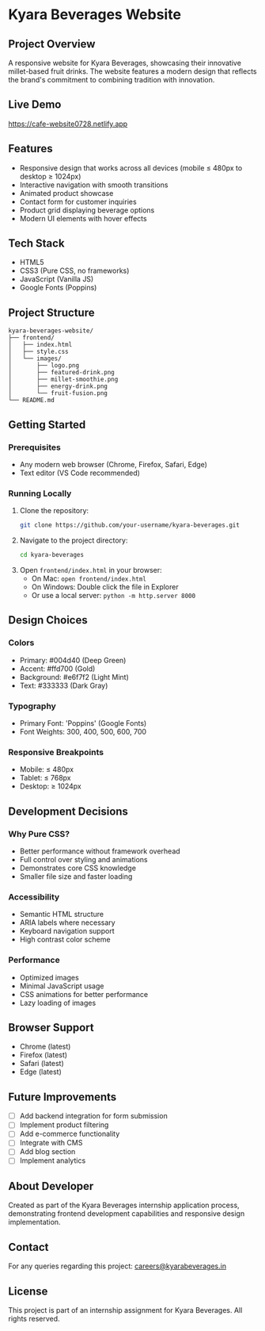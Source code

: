# Kyara Beverages Website

## Project Overview
A responsive website for Kyara Beverages, showcasing their innovative millet-based fruit drinks. The website features a modern design that reflects the brand's commitment to combining tradition with innovation.

## Live Demo
https://cafe-website0728.netlify.app

## Features
- Responsive design that works across all devices (mobile ≤ 480px to desktop ≥ 1024px)
- Interactive navigation with smooth transitions
- Animated product showcase
- Contact form for customer inquiries
- Product grid displaying beverage options
- Modern UI elements with hover effects

## Tech Stack
- HTML5
- CSS3 (Pure CSS, no frameworks)
- JavaScript (Vanilla JS)
- Google Fonts (Poppins)

## Project Structure
```
kyara-beverages-website/
├── frontend/
│   ├── index.html
│   ├── style.css
│   └── images/
│       ├── logo.png
│       ├── featured-drink.png
│       ├── millet-smoothie.png
│       ├── energy-drink.png
│       └── fruit-fusion.png
└── README.md
```

## Getting Started

### Prerequisites
- Any modern web browser (Chrome, Firefox, Safari, Edge)
- Text editor (VS Code recommended)

### Running Locally
1. Clone the repository:
   ```bash
   git clone https://github.com/your-username/kyara-beverages.git
   ```
2. Navigate to the project directory:
   ```bash
   cd kyara-beverages
   ```
3. Open `frontend/index.html` in your browser:
   - On Mac: `open frontend/index.html`
   - On Windows: Double click the file in Explorer
   - Or use a local server: `python -m http.server 8000`

## Design Choices

### Colors
- Primary: #004d40 (Deep Green)
- Accent: #ffd700 (Gold)
- Background: #e6f7f2 (Light Mint)
- Text: #333333 (Dark Gray)

### Typography
- Primary Font: 'Poppins' (Google Fonts)
- Font Weights: 300, 400, 500, 600, 700

### Responsive Breakpoints
- Mobile: ≤ 480px
- Tablet: ≤ 768px
- Desktop: ≥ 1024px

## Development Decisions

### Why Pure CSS?
- Better performance without framework overhead
- Full control over styling and animations
- Demonstrates core CSS knowledge
- Smaller file size and faster loading

### Accessibility
- Semantic HTML structure
- ARIA labels where necessary
- Keyboard navigation support
- High contrast color scheme

### Performance
- Optimized images
- Minimal JavaScript usage
- CSS animations for better performance
- Lazy loading of images

## Browser Support
- Chrome (latest)
- Firefox (latest)
- Safari (latest)
- Edge (latest)

## Future Improvements
- [ ] Add backend integration for form submission
- [ ] Implement product filtering
- [ ] Add e-commerce functionality
- [ ] Integrate with CMS
- [ ] Add blog section
- [ ] Implement analytics

## About Developer
Created as part of the Kyara Beverages internship application process, demonstrating frontend development capabilities and responsive design implementation.

## Contact
For any queries regarding this project:
careers@kyarabeverages.in

## License
This project is part of an internship assignment for Kyara Beverages. All rights reserved.
